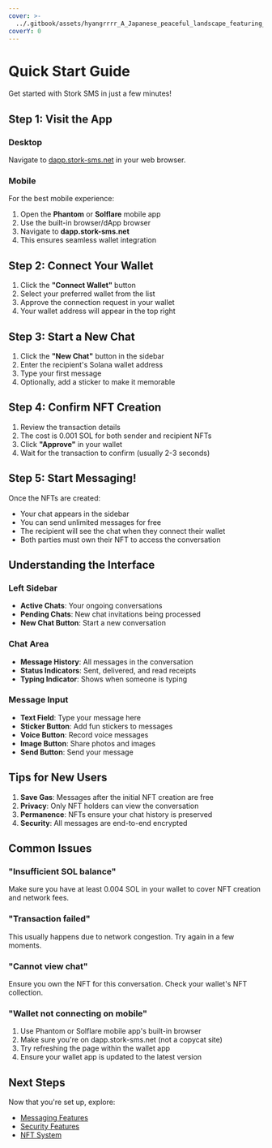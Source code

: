 ```yaml
---
cover: >-
  ../.gitbook/assets/hyangrrrr_A_Japanese_peaceful_landscape_featuring_reeds_in_th_a3a00df0-c3f5-4755-9838-b92c0abb13e2_1.png
coverY: 0
---
```


# Quick Start Guide

Get started with Stork SMS in just a few minutes!

## Step 1: Visit the App

### Desktop

Navigate to [dapp.stork-sms.net](https://dapp.stork-sms.net) in your web browser.

### Mobile

For the best mobile experience:

1. Open the **Phantom** or **Solflare** mobile app
2. Use the built-in browser/dApp browser
3. Navigate to **dapp.stork-sms.net**
4. This ensures seamless wallet integration

## Step 2: Connect Your Wallet

1. Click the **"Connect Wallet"** button
2. Select your preferred wallet from the list
3. Approve the connection request in your wallet
4. Your wallet address will appear in the top right

## Step 3: Start a New Chat

1. Click the **"New Chat"** button in the sidebar
2. Enter the recipient's Solana wallet address
3. Type your first message
4. Optionally, add a sticker to make it memorable

## Step 4: Confirm NFT Creation

1. Review the transaction details
2. The cost is 0.001 SOL for both sender and recipient NFTs
3. Click **"Approve"** in your wallet
4. Wait for the transaction to confirm (usually 2-3 seconds)

## Step 5: Start Messaging!

Once the NFTs are created:

* Your chat appears in the sidebar
* You can send unlimited messages for free
* The recipient will see the chat when they connect their wallet
* Both parties must own their NFT to access the conversation

## Understanding the Interface

### Left Sidebar

* **Active Chats**: Your ongoing conversations
* **Pending Chats**: New chat invitations being processed
* **New Chat Button**: Start a new conversation

### Chat Area

* **Message History**: All messages in the conversation
* **Status Indicators**: Sent, delivered, and read receipts
* **Typing Indicator**: Shows when someone is typing

### Message Input

* **Text Field**: Type your message here
* **Sticker Button**: Add fun stickers to messages
* **Voice Button**: Record voice messages
* **Image Button**: Share photos and images
* **Send Button**: Send your message

## Tips for New Users

1. **Save Gas**: Messages after the initial NFT creation are free
2. **Privacy**: Only NFT holders can view the conversation
3. **Permanence**: NFTs ensure your chat history is preserved
4. **Security**: All messages are end-to-end encrypted

## Common Issues

### "Insufficient SOL balance"

Make sure you have at least 0.004 SOL in your wallet to cover NFT creation and network fees.

### "Transaction failed"

This usually happens due to network congestion. Try again in a few moments.

### "Cannot view chat"

Ensure you own the NFT for this conversation. Check your wallet's NFT collection.

### "Wallet not connecting on mobile"

1. Use Phantom or Solflare mobile app's built-in browser
2. Make sure you're on dapp.stork-sms.net (not a copycat site)
3. Try refreshing the page within the wallet app
4. Ensure your wallet app is updated to the latest version

## Next Steps

Now that you're set up, explore:

* [Messaging Features](../features/messaging-types.md)
* [Security Features](../security/wallet-authentication.md)
* [NFT System](../nft-system/how-it-works.md)
